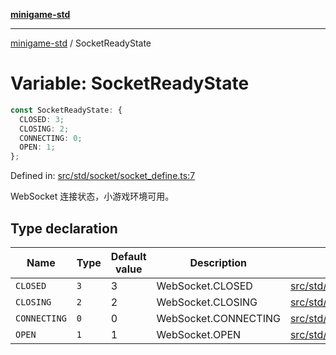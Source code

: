 [**minigame-std**](../README.md)

***

[minigame-std](../README.md) / SocketReadyState

# Variable: SocketReadyState

```ts
const SocketReadyState: {
  CLOSED: 3;
  CLOSING: 2;
  CONNECTING: 0;
  OPEN: 1;
};
```

Defined in: [src/std/socket/socket\_define.ts:7](https://github.com/JiangJie/minigame-std/blob/ff3594872b1efbdbc13aabe99588385e855b50dc/src/std/socket/socket_define.ts#L7)

WebSocket 连接状态，小游戏环境可用。

## Type declaration

| Name | Type | Default value | Description | Defined in |
| ------ | ------ | ------ | ------ | ------ |
| <a id="closed"></a> `CLOSED` | `3` | 3 | WebSocket.CLOSED | [src/std/socket/socket\_define.ts:23](https://github.com/JiangJie/minigame-std/blob/ff3594872b1efbdbc13aabe99588385e855b50dc/src/std/socket/socket_define.ts#L23) |
| <a id="closing"></a> `CLOSING` | `2` | 2 | WebSocket.CLOSING | [src/std/socket/socket\_define.ts:19](https://github.com/JiangJie/minigame-std/blob/ff3594872b1efbdbc13aabe99588385e855b50dc/src/std/socket/socket_define.ts#L19) |
| <a id="connecting"></a> `CONNECTING` | `0` | 0 | WebSocket.CONNECTING | [src/std/socket/socket\_define.ts:11](https://github.com/JiangJie/minigame-std/blob/ff3594872b1efbdbc13aabe99588385e855b50dc/src/std/socket/socket_define.ts#L11) |
| <a id="open"></a> `OPEN` | `1` | 1 | WebSocket.OPEN | [src/std/socket/socket\_define.ts:15](https://github.com/JiangJie/minigame-std/blob/ff3594872b1efbdbc13aabe99588385e855b50dc/src/std/socket/socket_define.ts#L15) |
